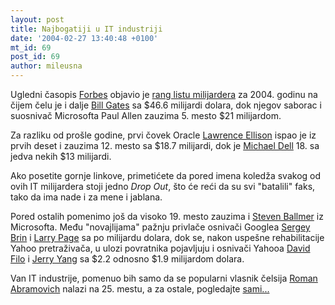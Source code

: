 ```yaml
---
layout: post
title: Najbogatiji u IT industriji
date: '2004-02-27 13:40:48 +0100'
mt_id: 69
post_id: 69
author: mileusna
---
```

Ugledni časopis [Forbes](http://www.forbes.com) objavio je [rang listu milijardera](http://www.forbes.com/maserati/billionaires2004/rank.html?passListId=10&passYear=2004&passListType=Person&searchParameter1=unset&searchParameter2=unset&resultsStart=1&resultsHowMany=25&resultsSortProperties=%252Bnumberfield1%252C%252Bstringfield2&resultsSortCategoryName=Rank&passKeyword=&category1=category&category2=category) za 2004. godinu na čijem čelu je i dalje [Bill Gates](http://www.forbes.com/maserati/billionaires2004/LIRBH69.html?passListId=10&passYear=2004&passListType=Person&uniqueId=BH69&datatype=Person) sa $46.6 milijardi dolara, dok njegov saborac i suosnivač Microsofta Paul Allen zauzima 5. mesto $21 milijardom.

Za razliku od prošle godine, prvi čovek Oracle [Lawrence Ellison](http://www.forbes.com/maserati/billionaires2004/LIRJKEX.html?passListId=10&passYear=2004&passListType=Person&uniqueId=JKEX&datatype=Person) ispao je iz prvih deset i zauzima 12. mesto sa $18.7 milijardi, dok je [Michael Dell](http://www.forbes.com/maserati/billionaires2004/LIRWJOB.html?passListId=10&passYear=2004&passListType=Person&uniqueId=WJOB&datatype=Person) 18. sa jedva nekih $13 milijardi.

Ako posetite gornje linkove, primetićete da pored imena koledža svakog od ovih IT milijardera stoji jedno _Drop Out_, što će reći da su svi "batalili" faks, tako da ima nade i za mene i jablana.

Pored ostalih pomenimo još da visoko 19. mesto zauzima i [Steven Ballmer](http://www.forbes.com/maserati/billionaires2004/LIRZBED.html?passListId=10&passYear=2004&passListType=Person&uniqueId=ZBED&datatype=Person) iz Microsofta. Među "novajlijama" pažnju privlače osnivači Googlea [Sergey Brin](http://www.forbes.com/maserati/billionaires2004/LIRD664.html?passListId=10&passYear=2004&passListType=Person&uniqueId=D664&datatype=Person) i [Larry Page](http://www.forbes.com/maserati/billionaires2004/LIRXFXI.html?passListId=10&passYear=2004&passListType=Person&uniqueId=XFXI&datatype=Person) sa po milijardu dolara, dok se, nakon uspešne rehabilitacije Yahoo pretraživača, u ulozi povratnika pojavljuju i osnivači Yahooa [David Filo](http://www.forbes.com/maserati/billionaires2004/LIRXTTZ.html?passListId=10&passYear=2004&passListType=Person&uniqueId=XTTZ&datatype=Person) i [Jerry Yang](http://www.forbes.com/maserati/billionaires2004/LIRR4Q2.html?passListId=10&passYear=2004&passListType=Person&uniqueId=R4Q2&datatype=Person) sa $2.2 odnosno $1.9 milijardom dolara.

Van IT industrije, pomenuo bih samo da se popularni vlasnik čelsija [Roman Abramovich](http://www.forbes.com/maserati/billionaires2004/LIRDG3G.html?passListId=10&passYear=2004&passListType=Person&uniqueId=DG3G&datatype=Person) nalazi na 25. mestu, a za ostale, pogledajte [sami...](http://www.forbes.com/maserati/billionaires2004/rank.html?passListId=10&passYear=2004&passListType=Person&searchParameter1=unset&searchParameter2=unset&resultsStart=1&resultsHowMany=25&resultsSortProperties=%252Bnumberfield1%252C%252Bstringfield2&resultsSortCategoryName=Rank&passKeyword=&category1=category&category2=category)

